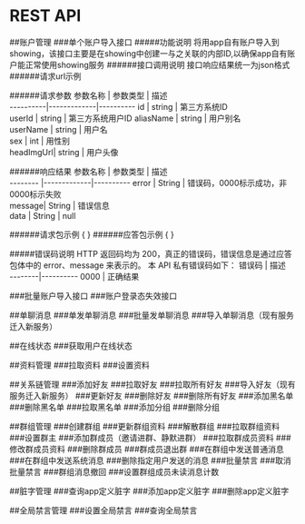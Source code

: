 # REST API

##账户管理
###单个账户导入接口
#####功能说明
将用app自有账户导入到showing，该接口主要是在showing中创建一与之关联的内部ID,以确保app自有账户能正常使用showing服务
######接口调用说明
接口响应结果统一为json格式
######请求url示例


######请求参数
 参数名称  |   参数类型  |    描述  
----------|-------------|----------
id        |   string    |    第三方系统ID      
userId    |   string    |    第三方系统用户ID
aliasName |   string    |    用户别名         
userName  |   string    |    用户名          
sex       |   int       |    用性别          
headImgUrl|   string    |    用户头像         

######响应结果
 参数名称 |   参数类型   |    描述  
-------- |-------------|----------
  error  |   String    |  错误码，0000标示成功，非0000标示失败        
  message|   String    |  错误信息        
  data   |   String    |  null        

######请求包示例
    { }
######应答包示例
    { }

#####错误码说明
    HTTP 返回码均为 200，真正的错误码，错误信息是通过应答包体中的 error、message 来表示的。
    本 API 私有错误码如下：
 错误码  |   描述   
--------|----------
  0000  |   正确结果




###批量账户导入接口
###账户登录态失效接口

##单聊消息
###单发单聊消息
###批量发单聊消息
###导入单聊消息（现有服务迁入新服务）

##在线状态
###获取用户在线状态

##资料管理
###拉取资料
###设置资料

##关系链管理
###添加好友
###拉取好友
###拉取所有好友
###导入好友（现有服务迁入新服务）
###更新好友
###删除好友
###删除所有好友
###添加黑名单
###删除黑名单
###拉取黑名单
###添加分组
###删除分组

##群组管理
###创建群组
###更新群组资料
###解散群组
###拉取群组资料
###设置群主
###添加群成员（邀请进群、静默进群）
###拉取群成员资料
###修改群成员资料
###删除群成员
###群成员退出群
###在群组中发送普通消息
###在群组中发送系统消息
###删除指定用户发送的消息
###批量禁言
###取消批量禁言
###群组消息撤回
###设置群组成员未读消息计数

##脏字管理
###查询app定义脏字
###添加app定义脏字
###删除app定义脏字

##全局禁言管理
###设置全局禁言
###查询全局禁言


